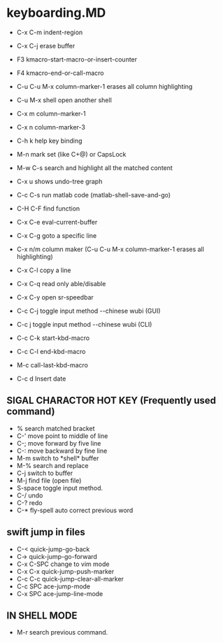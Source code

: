 keyboarding.MD
=============

* C-x C-m  indent-region
* C-x C-j  erase buffer
* F3       kmacro-start-macro-or-insert-counter
* F4       kmacro-end-or-call-macro
* C-u C-u  M-x column-marker-1 erases all column highlighting
* C-u M-x shell open another shell
* C-x m    column-marker-1
* C-x n    column-marker-3
* C-h k    help key binding
* M-n      mark set (like C+@) or CapsLock
* M-w C-s  search and highlight all the matched content

* C-x u    shows undo-tree graph
* C-c C-s  run matlab code (matlab-shell-save-and-go)
* C-H C-F  find function
* C-x C-e  eval-current-buffer
* C-x C-g  goto a specific line
* C-x n/m  column maker (C-u C-u M-x column-marker-1 erases all
highlighting)

* C-x C-l  copy a line
* C-x C-q  read only able/disable
* C-x C-y  open sr-speedbar
* C-c C-j  toggle input method --chinese wubi (GUI)
* C-c j    toggle input method --chinese wubi (CLI)
* C-c C-k  start-kbd-macro
* C-c C-l  end-kbd-macro
* M-c      call-last-kbd-macro
* C-c d    Insert date

## SIGAL CHARACTOR HOT KEY (Frequently used command)
* %        search matched bracket
* C-'      move point to middle of line
* C-;      move forward by five line
* C-:      move backward by fine line
* M-m      switch to \*shell\* buffer
* M-%      search and replace
* C-j      switch to buffer
* M-j      find file (open file)
* S-space  toggle input method.
* C-/      undo
* C-?      redo
* C-*      fly-spell auto correct previous word

## swift jump in files
* C-<          quick-jump-go-back
* C->          quick-jump-go-forward
* C-x C-SPC    change to vim mode
* C-x C-x      quick-jump-push-marker
* C-c C-c      quick-jump-clear-all-marker
* C-c SPC      ace-jump-mode
* C-x SPC      ace-jump-line-mode

## IN SHELL MODE
* M-r      search previous command.
